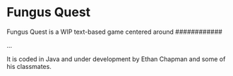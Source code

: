 # Fungus Quest
Fungus Quest is a WIP text-based game centered around ############

...



It is coded in Java and under development by Ethan Chapman and some of his classmates.
